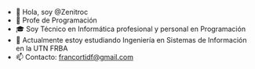 - 👋 Hola, soy @Zenitroc
- 💼 Profe de Programación
- 🎓 Soy Técnico en Informática profesional y personal en Programación
- 🌱 Actualmente estoy estudiando Ingeniería en Sistemas de Información en la UTN FRBA
- 📫 Contacto: francortidf@gmail.com

<!---
Fcortnez/Fcortnez is a ✨ special ✨ repository because its `README.md` (this file) appears on your GitHub profile.
You can click the Preview link to take a look at your changes.
--->
